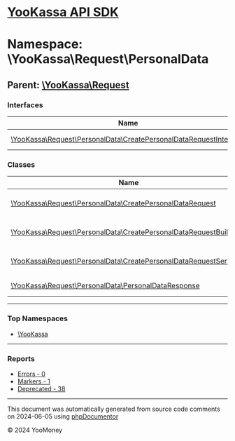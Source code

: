 # [YooKassa API SDK](../home.md)

# Namespace: \YooKassa\Request\PersonalData

## Parent: [\YooKassa\Request](../namespaces/yookassa-request.md)

### Interfaces

| Name | Summary |
| ---- | ------- |
| [\YooKassa\Request\PersonalData\CreatePersonalDataRequestInterface](../classes/YooKassa-Request-PersonalData-CreatePersonalDataRequestInterface.md) | Класс, представляющий интерфейс SbpPayoutRecipientPersonalDataRequestInterface. |

### Classes

| Name | Summary |
| ---- | ------- |
| [\YooKassa\Request\PersonalData\CreatePersonalDataRequest](../classes/YooKassa-Request-PersonalData-CreatePersonalDataRequest.md) | Класс, представляющий модель CreatePersonalDataRequest. |
| [\YooKassa\Request\PersonalData\CreatePersonalDataRequestBuilder](../classes/YooKassa-Request-PersonalData-CreatePersonalDataRequestBuilder.md) | Класс билдера объектов запросов к API на создание платежа |
| [\YooKassa\Request\PersonalData\CreatePersonalDataRequestSerializer](../classes/YooKassa-Request-PersonalData-CreatePersonalDataRequestSerializer.md) | Класс сериалайзера объекта запроса к API на проведение выплаты |
| [\YooKassa\Request\PersonalData\PersonalDataResponse](../classes/YooKassa-Request-PersonalData-PersonalDataResponse.md) | Класс, представляющий модель PersonalData. |

---

### Top Namespaces

* [\YooKassa](../namespaces/yookassa.md)

---

### Reports
* [Errors - 0](../reports/errors.md)
* [Markers - 1](../reports/markers.md)
* [Deprecated - 38](../reports/deprecated.md)

---

This document was automatically generated from source code comments on 2024-06-05 using [phpDocumentor](http://www.phpdoc.org/)

&copy; 2024 YooMoney